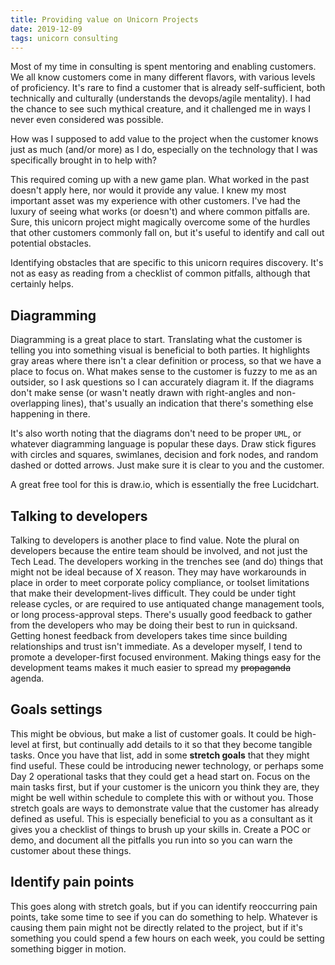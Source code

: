 ```yaml
---
title: Providing value on Unicorn Projects
date: 2019-12-09
tags: unicorn consulting
---
```


Most of my time in consulting is spent mentoring and enabling customers.  We all know customers come in many different flavors, with various levels of proficiency.  It's rare to find a customer that is already self-sufficient, both technically and culturally (understands the devops/agile mentality).  I had the chance to see such mythical creature, and it challenged me in ways I never even considered was possible.

How was I supposed to add value to the project when the customer knows just as much (and/or more) as I do, especially on the technology that I was specifically brought in to help with?

This required coming up with a new game plan.  What worked in the past doesn't apply here, nor would it provide any value.  I knew my most important asset was my experience with other customers.  I've had the luxury of seeing what works (or doesn't) and where common pitfalls are.  Sure, this unicorn project might magically overcome some of the hurdles that other customers commonly fall on, but it's useful to identify and call out potential obstacles.

Identifying obstacles that are specific to this unicorn requires discovery.  It's not as easy as reading from a checklist of common pitfalls, although that certainly helps.

## Diagramming
Diagramming is a great place to start.  Translating what the customer is telling you into something visual is beneficial to both parties.  It highlights gray areas where there isn't a clear definition or process, so that we have a place to focus on.  What makes sense to the customer is fuzzy to me as an outsider, so I ask questions so I can accurately diagram it.  If the diagrams don't make sense (or wasn't neatly drawn with right-angles and non-overlapping lines), that's usually an indication that there's something else happening in there.

It's also worth noting that the diagrams don't need to be proper `UML`, or whatever diagramming language is popular these days.  Draw stick figures with circles and squares, swimlanes, decision and fork nodes, and random dashed or dotted arrows.  Just make sure it is clear to you and the customer.

A great free tool for this is draw.io, which is essentially the free Lucidchart.

## Talking to developers
Talking to developers is another place to find value.  Note the plural on developers because the entire team should be involved, and not just the Tech Lead.  The developers working in the trenches see (and do) things that might not be ideal because of X reason.  They may have workarounds in place in order to meet corporate policy compliance, or toolset limitations that make their development-lives difficult.  They could be under tight release cycles, or are required to use antiquated change management tools, or long process-approval steps.  There's usually good feedback to gather from the developers who may be doing their best to run in quicksand.  Getting honest feedback from developers takes time since building relationships and trust isn't immediate.  As a developer myself, I tend to promote a developer-first focused environment.  Making things easy for the development teams makes it much easier to spread my ~~propaganda~~ agenda.


## Goals settings
This might be obvious, but make a list of customer goals.  It could be high-level at first, but continually add details to it so that they become tangible tasks.  Once you have that list, add in some **stretch goals** that they might find useful.  These could be introducing newer technology, or perhaps some Day 2 operational tasks that they could get a head start on.  Focus on the main tasks first, but if your customer is the unicorn you think they are, they might be well within schedule to complete this with or without you.  Those stretch goals are ways to demonstrate value that the customer has already defined as useful.  This is especially beneficial to you as a consultant as it gives you a checklist of things to brush up your skills in.  Create a POC or demo, and document all the pitfalls you run into so you can warn the customer about these things.


## Identify pain points
This goes along with stretch goals, but if you can identify reoccurring pain points, take some time to see if you can do something to help.  Whatever is causing them pain might not be directly related to the project, but if it's something you could spend a few hours on each week, you could be setting something bigger in motion.
